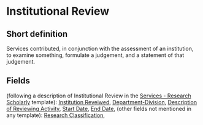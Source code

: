 # Institutional Review
## Short definition
Services contributed, in conjunction with the assessment of an institution, to examine something, formulate a judgement, and a statement of that judgement.
## Fields
(following a description of Institutional Review in the [Services - Research Scholarly](../Templates/Services%20-%20Research%20Scholarly.md) template):
[Institution Reveiwed](../Object-Fields/Institutional%20Review/Institution%20Reveiwed.md),
[Department-Division](../Object-Fields/Institutional%20Review/Department-Division.md),
[Description of Reviewing Activity](../Object-Fields/Institutional%20Review/Description%20of%20Reviewing%20Activity.md),
[Start Date](../Object-Fields/Institutional%20Review/Start%20Date.md),
[End Date](../Object-Fields/Institutional%20Review/End%20Date.md),
(other fields not mentioned in any template):
[Research Classification](../Object-Fields/Institutional%20Review/Research%20Classification.md),
